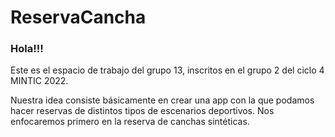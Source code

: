 # ReservaCancha
### Hola!!!
Este es el espacio de trabajo del grupo 13, inscritos en el grupo 2 del ciclo 4 MINTIC 2022.

Nuestra idea consiste básicamente en crear una app con la que podamos hacer reservas de distintos tipos de escenarios deportivos.
Nos enfocaremos primero en la reserva de canchas sintéticas.

